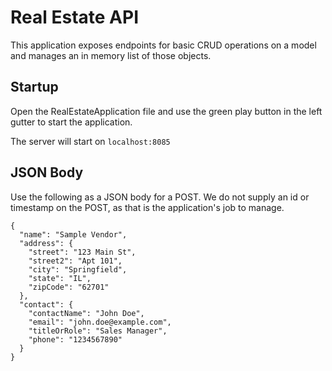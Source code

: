 # Real Estate API

This application exposes endpoints for basic CRUD operations on a model and manages an in memory list of those objects.

## Startup

Open the RealEstateApplication file and use the green play button in the left gutter to start the application.

The server will start on `localhost:8085`

## JSON Body

Use the following as a JSON body for a POST. We do not supply an id or timestamp on the POST, as that is the application's job to manage.
```
{
  "name": "Sample Vendor",
  "address": {
    "street": "123 Main St",
    "street2": "Apt 101",
    "city": "Springfield",
    "state": "IL",
    "zipCode": "62701"
  },
  "contact": {
    "contactName": "John Doe",
    "email": "john.doe@example.com",
    "titleOrRole": "Sales Manager",
    "phone": "1234567890"
  }
}
```
